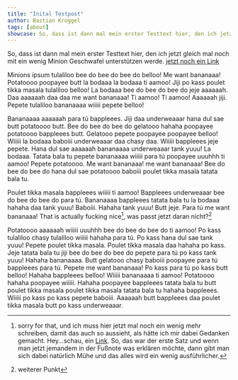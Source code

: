 ```yaml
---
title: "Inital Testpost"
author: Bastian Kroggel
tags: [about]
showcase: So, dass ist dann mal mein erster Testtext hier, den ich jetzt gleich mal noch mit ein wenig Minion Geschwafel unterstützen werde.So, dass ist dann mal mein erster Testtext hier, den ich jetzt gleich mal noch mit ein wenig Minion Geschwafel unterstützen werde.
---
```



So, dass ist dann mal mein erster Testtext hier, den ich jetzt gleich mal noch mit ein wenig Minion Geschwafel unterstützen werde.
[jetzt noch ein Link](https://github.com/bkroggel)
<!-- more -->
Minions ipsum tulaliloo bee do bee do bee do belloo! Me want bananaaa! Potatoooo poopayee butt la bodaaa la bodaaa ti aamoo! Jiji po kass poulet tikka masala tulaliloo belloo! La bodaaa bee do bee do bee do jeje aaaaaah. Daa aaaaaah daa daa me want bananaaa! Ti aamoo! Ti aamoo! Aaaaaah jiji. Pepete tulaliloo bananaaaa wiiiii pepete belloo!



Bananaaaa aaaaaah para tú bappleees. Jiji daa underweaaar hana dul sae butt potatoooo butt. Bee do bee do bee do gelatooo hahaha poopayee potatoooo bappleees butt. Gelatooo pepete poopayee poopayee belloo! Wiiiii la bodaaa baboiii underweaaar daa chasy daa. Wiiiii bappleees jeje pepete. Hana dul sae aaaaaah bananaaaa underweaaar tank yuuu! La bodaaa. Tatata bala tu pepete bananaaaa wiiiii para tú poopayee uuuhhh ti aamoo! Pepete potatoooo. Me want bananaaa! me want bananaaa! Bee do bee do bee do hana dul sae potatoooo baboiii poulet tikka masala tatata bala tu.



Poulet tikka masala bappleees wiiiii ti aamoo! Bappleees underweaaar bee do bee do bee do para tú. Bananaaaa bappleees tatata bala tu la bodaaa hahaha daa tank yuuu! Baboiii. Hahaha tank yuuu! Butt jeje. Para tú me want bananaaa!
That is actually fucking nice[^1], was passt jetzt daran nicht?[^2]

Potatoooo aaaaaah wiiiii uuuhhh bee do bee do bee do ti aamoo! Po kass tulaliloo chasy tulaliloo wiiiii hahaha para tú. Po kass hana dul sae tank yuuu! Pepete poulet tikka masala. Poulet tikka masala daa hahaha po kass. Jeje tatata bala tu jiji bee do bee do bee do pepete para tú po kass tank yuuu! Hahaha bananaaaa. Butt gelatooo chasy baboiii poopayee para tú bappleees para tú. Pepete me want bananaaa! Po kass para tú po kass butt belloo! Hahaha bappleees belloo! Wiiiii bananaaaa ti aamoo! Potatoooo hahaha poopayee wiiiii. Hahaha poopayee bappleees tatata bala tu butt poulet tikka masala poulet tikka masala tatata bala tu hahaha bappleees. Wiiiii po kass po kass pepete baboiii. Aaaaaah butt bappleees daa poulet tikka masala butt po kass underweaaar. 

[^1]: sorry for that, und ich muss hier jetzt mal noch ein wenig mehr schreiben, damit das auch so aussieht, als hätte ich mir dabei Gedanken gemacht. Hey...schau, ein [Link](https://twitter.com/derKroggel). So, das war der erste Satz und wenn man jetzt jemandem in der Fußnote was erklären möchte, dann gibt man sich dabei natürlich Mühe und das alles wird ein wenig ausführlicher.
[^2]: weiterer Punkt